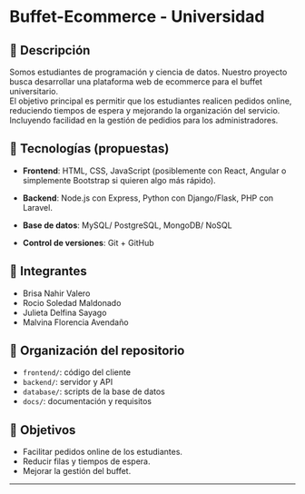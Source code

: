 # Buffet-Ecommerce - Universidad

## 📌 Descripción
Somos estudiantes de programación y ciencia de datos. Nuestro proyecto busca desarrollar una plataforma web de ecommerce para el buffet universitario.  
El objetivo principal es permitir que los estudiantes realicen pedidos online, reduciendo tiempos de espera y mejorando la organización del servicio.
Incluyendo facilidad en la gestión de pedidios para los administradores.

## 🚀 Tecnologías (propuestas)
- **Frontend**: HTML, CSS, JavaScript (posiblemente con React, Angular o simplemente Bootstrap si quieren algo más rápido).
- **Backend**: Node.js con Express, Python con Django/Flask, PHP con Laravel.
- **Base de datos**: MySQL/ PostgreSQL, MongoDB/ NoSQL

- **Control de versiones**: Git + GitHub

## 👥 Integrantes
- Brisa Nahir Valero
- Rocio Soledad Maldonado
- Julieta Delfina Sayago
- Malvina Florencia Avendaño

## 📂 Organización del repositorio
- `frontend/`: código del cliente
- `backend/`: servidor y API
- `database/`: scripts de la base de datos
- `docs/`: documentación y requisitos

## 🎯 Objetivos
- Facilitar pedidos online de los estudiantes.
- Reducir filas y tiempos de espera.
- Mejorar la gestión del buffet.

---
